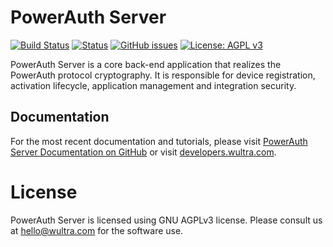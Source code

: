 # PowerAuth Server

[![Build Status](https://github.com/wultra/powerauth-server/actions/workflows/maven-test.yml/badge.svg?branch=master)](https://github.com/wultra/powerauth-server/actions/workflows/maven-test.yml?query=branch%3Amaster)
[![Status](https://scan.coverity.com/projects/16632/badge.svg)](https://scan.coverity.com/projects/wultra-powerauth-server)
[![GitHub issues](https://img.shields.io/github/issues/wultra/powerauth-server.svg?maxAge=2592000)](https://github.com/wultra/powerauth-server/issues)
[![License: AGPL v3](https://img.shields.io/badge/License-AGPL%20v3-blue.svg)](https://www.gnu.org/licenses/agpl-3.0)

PowerAuth Server is a core back-end application that realizes the PowerAuth protocol cryptography. It is responsible for device registration, activation lifecycle, application management and integration security.

## Documentation

For the most recent documentation and tutorials, please visit [PowerAuth Server Documentation on GitHub](./docs/Readme.md) or visit [developers.wultra.com](https://developers.wultra.com/docs/develop/powerauth-server).

# License

PowerAuth Server is licensed using GNU AGPLv3 license. Please consult us at hello@wultra.com for the software use.

